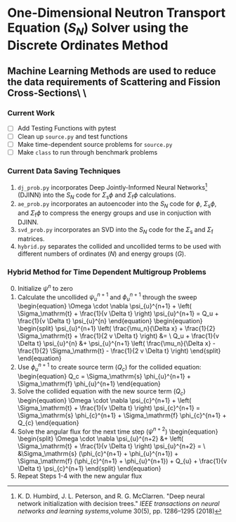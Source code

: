 # One-Dimensional Neutron Transport Equation ($S_{N}$) Solver using the Discrete Ordinates Method

## Machine Learning Methods are used to reduce the data requirements of Scattering and Fission Cross-Sections\ \

### Current Work
- [ ] Add Testing Functions with pytest
- [ ] Clean up $\texttt{source.py}$ and test functions
- [ ] Make time-dependent source problems for $\texttt{source.py}$
- [ ] Make $\texttt{class}$ to run through benchmark problems

### Current Data Saving Techniques
<!-- 1. $\texttt{correct.py}$ is the correct $S_{N}$ code for one-dimensional sweeps. -->
1. $\texttt{dj\_prob.py}$ incorporates Deep Jointly-Informed Neural Networks[^1] (DJINN) into the $S_{N}$ code for $\Sigma_\mathrm{s} \phi$ and $\Sigma_\mathrm{f} \phi$ calculations.
2. $\texttt{ae\_prob.py}$ incorporates an autoencoder into the $S_{N}$ code for $\phi$, $\Sigma_\mathrm{s} \phi$, and $\Sigma_\mathrm{f} \phi$ to compress the energy groups and use in conjuction with DJINN. 
3. $\texttt{svd\_prob.py}$ incorporates an SVD into the $S_{N}$ code for the $\Sigma_\mathrm{s}$ and $\Sigma_\mathrm{f}$ matrices.
4. $\texttt{hybrid.py}$ separates the collided and uncollided terms to be used with different numbers of ordinates ($N$) and energy groups ($G$). 

### Hybrid Method for Time Dependent Multigroup Problems
0. Initialize $\psi^n$ to zero
1. Calculate the uncollided $\psi^{n+1}_{u}$ and $\phi_{u}^{n+1}$ through the sweep
	\begin{equation}
	\Omega \cdot \nabla \psi_{u}^{n+1} + \left( \Sigma_\mathrm{t} + \frac{1}{v \Delta t} \right) \psi_{u}^{n+1} = Q_u + \frac{1}{v \Delta t} \psi_{u}^{n}
	\end{equation} \begin{equation} \begin{split}
	\psi_{u}^{n+1} \left( \frac{\mu_n}{\Delta x} + \frac{1}{2} \Sigma_\mathrm{t} + \frac{1}{2 v \Delta t} \right) &= \\ Q_u + \frac{1}{v \Delta t} \psi_{u}^{n} &+ \psi_{u}^{n+1} \left( \frac{\mu_n}{\Delta x} - \frac{1}{2} \Sigma_\mathrm{t} - \frac{1}{2 v \Delta t} \right)
	\end{split} \end{equation} 
2. Use $\phi_{u}^{n+1}$ to create source term ($Q_c$) for the collided equation: 
	\begin{equation} 
	Q_c = \Sigma_\mathrm{s} \phi_{u}^{n+1} + \Sigma_\mathrm{f} \phi_{u}^{n+1}
	\end{equation}
3. Solve the collided equation with the new source term ($Q_c$)
	\begin{equation}
	\Omega \cdot \nabla \psi_{c}^{n+1} + \left( \Sigma_\mathrm{t} + \frac{1}{v \Delta t} \right) \psi_{c}^{n+1} = \Sigma_\mathrm{s} \phi_{c}^{n+1} + \Sigma_\mathrm{f} \phi_{c}^{n+1} + Q_{c} 
	\end{equation} 
4. Solve the angular flux for the next time step ($\psi^{n+2}$)
	\begin{equation} \begin{split}
	\Omega \cdot \nabla \psi_{u}^{n+2} &+ \left( \Sigma_\mathrm{t} + \frac{1}{v \Delta t} \right) \psi_{u}^{n+2} =  \\ &\Sigma_\mathrm{s} (\phi_{c}^{n+1} + \phi_{u}^{n+1}) + \Sigma_\mathrm{f} (\phi_{c}^{n+1} + \phi_{u}^{n+1}) + Q_{u} + \frac{1}{v \Delta t} \psi_{c}^{n+1} 
	\end{split} \end{equation} 
5. Repeat Steps 1-4 with the new angular flux



[^1]:  K. D. Humbird, J. L. Peterson, and R. G. McClarren. "Deep neural network initialization with decision trees." *IEEE transactions on neural networks and learning systems*,volume 30(5), pp. 1286–1295 (2018)